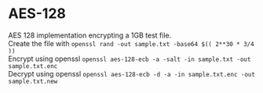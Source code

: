 # AES-128
AES 128 implementation encrypting a 1GB test file. 
<br>
Create the file with ```openssl rand -out sample.txt -base64 $(( 2**30 * 3/4 ))```
<br>
Encrypt using openssl ```openssl aes-128-ecb -a -salt -in sample.txt -out sample.txt.enc```
<br>
Decrypt using openssl ```openssl aes-128-ecb -d -a -in sample.txt.enc -out sample.txt.new```

